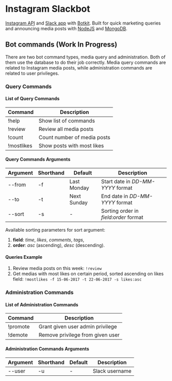 # Instagram Slackbot

[Instagram API](https://www.instagram.com/developer/endpoints/) and [Slack app](https://efishery.slack.com/apps) with [Botkit](https://github.com/howdyai/botkit). Built for quick marketing queries and announcing media posts with [NodeJS](http://nodejs.org/) and [MongoDB](https://www.mongodb.com/).

## Bot commands (Work In Progress)

There are two bot command types, media query and administration. Both of them use the database to do their job correctly. Media query commands are related to Instagram media posts, while administration commands are related to user privileges.

### Query Commands

#### List of Query Commands

Command     | Description                 |
----------- | --------------------------- |
!help       | Show list of commands       |
!review     | Review all media posts      |
!count      | Count number of media posts |
!mostlikes  | Show posts with most likes  |

#### Query Commands Arguments

Argument     | Shorthand     | Default          | Description                           |
------------ | ------------- | ---------------- | ------------------------------------- |
--from       | -f            | Last Monday      | Start date in *DD-MM-YYYY* format     |
--to         | -t            | Next Sunday      | End date in *DD-MM-YYYY* format       |
--sort       | -s            | -                | Sorting order in *field:order* format |

Available sorting parameters for sort argument:

1. **field**: *time*, *likes*, *comments*, *tags*,
2. **order**: *asc* (ascending), *desc* (descending).

#### Queries Example

1. Review media posts on this week: `!review`
2. Get medias with most likes on certain period, sorted ascending on likes field: `!mostlikes -f 15-06-2017 -t 22-06-2017 -s likes:asc`

### Administration Commands

#### List of Administration Commands

Command     | Description                      |
----------- | -------------------------------- |
!promote    | Grant given user admin privilege |
!demote     | Remove privilege from given user |

#### Administration Commands Arguments

Argument     | Shorthand     | Default          | Description    |
------------ | ------------- | ---------------- | -------------- |
--user       | -u            | -                | Slack username |
